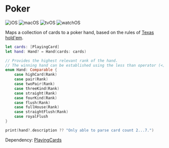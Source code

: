 # Poker

![iOS](https://img.shields.io/badge/iOS-13%2B-blue)
![macOS](https://img.shields.io/badge/macOS-10.15%2B-blue)
![tvOS](https://img.shields.io/badge/tvOS-13%2B-blue)
![watchOS](https://img.shields.io/badge/watchOS-6%2B-blue)

Maps a collection of cards to a poker hand, based on the rules of [Texas hold'em](https://en.wikipedia.org/wiki/Texas_hold_%27em).

```swift
let cards: [PlayingCard]
let hand: Hand? = Hand(cards: cards)

// Provides the highest relevant rank of the hand.
// The winning hand can be established using the less than operator (<) or sort().
enum Hand: Comparable {
    case highCard(Rank)
    case pair(Rank)
    case twoPair(Rank)
    case threeKind(Rank)
    case straight(Rank)
    case fourKind(Rank)
    case flush(Rank)
    case fullHouse(Rank)
    case straightFlush(Rank)
    case royalFlush
}

print(hand?.description ?? "Only able to parse card count 2...7.")
```

Dependency: [PlayingCards](https://github.com/nashysolutions/PlayingCards)
